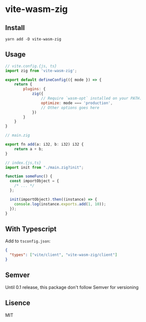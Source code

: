 # vite-wasm-zig

## Install

```
yarn add -D vite-wasm-zig
```

## Usage

```js
// vite.config.{js, ts}
import zig from 'vite-wasm-zig';

export default defineConfig(({ mode }) => {
    return {
        plugins: {
            zig({
                // Require `wasm-opt` installed on your PATH.
                optimize: mode === 'production',
                // Other options goes here
            })
        }
    }
}
```

```js
// main.zig

export fn add(a: i32, b: i32) i32 {
    return a + b;
}
```

```js
// index.{js,ts}
import init from "./main.zig?init";

function someFunc() {
  const importObject = {
    /* ... */
  };

  init(importObject).then((instance) => {
    console.log(instance.exports.add(1, 10));
  });
}
```

## With Typescript

Add to `tsconfig.json`:

```json
{
  "types": ["vite/client", "vite-wasm-zig/client"]
}
```

## Semver

Until 0.1 release, this package don't follow Semver for versioning

## Lisence

MIT
